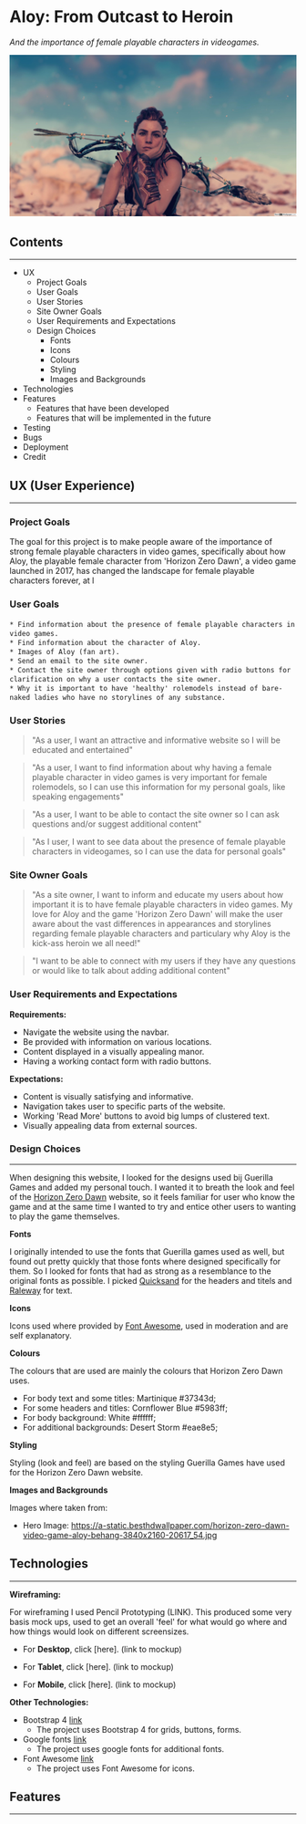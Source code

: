# Aloy: From Outcast to Heroin #  
*And the importance of female playable characters in videogames.*

![Aloy](hero-image-aloy.jpg)

## Contents ##
---
* UX
    * Project Goals
    * User Goals
    * User Stories
    * Site Owner Goals
    * User Requirements and Expectations
    * Design Choices
        * Fonts
        * Icons
        * Colours
        * Styling
        * Images and Backgrounds
* Technologies 
* Features 
    * Features that have been developed
    * Features that will be implemented in the future
* Testing
* Bugs
* Deployment
* Credit

## **UX (User Experience)** ##  
---
### Project Goals ### 
<p>The goal for this project is to make people aware of the importance of strong female playable characters in video games, specifically about how Aloy, the playable female character from 'Horizon Zero Dawn', a video game launched in 2017, has changed the landscape for female playable characters forever, at l

### User Goals ###

    * Find information about the presence of female playable characters in video games.
    * Find information about the character of Aloy.
    * Images of Aloy (fan art).
    * Send an email to the site owner.
    * Contact the site owner through options given with radio buttons for clarification on why a user contacts the site owner.
    * Why it is important to have 'healthy' rolemodels instead of bare-naked ladies who have no storylines of any substance.

### User Stories ###

><p>"As a user, I want an attractive and informative website so I will be educated and entertained"</p>

><p>"As a user, I want to find information about why having a female playable character in video games is very important for female rolemodels, so I can use this information for my personal goals, like speaking engagements"</p>

><p>"As a user, I want to be able to contact the site owner so I can ask questions and/or suggest additional content"</p>

><p>"As I user, I want to see data about the presence of female playable characters in videogames, so I can use the data for personal goals"</p>

### Site Owner Goals ###

><p>"As a site owner, I want to inform and educate my users about how important it is to have female playable characters in video games. My love for Aloy and the game 'Horizon Zero Dawn'  will make the user aware about the vast differences in appearances and storylines regarding female playable characters and particulary why Aloy is the kick-ass heroin we all need!"</p>

><p>"I want to be able to connect with my users if they have any questions or would like to talk about adding additional content"</P>

### User Requirements and Expectations ###

**Requirements:**
* Navigate the website using the navbar.
* Be provided with information on various locations.
* Content displayed in a visually appealing manor.
* Having a working contact form with radio buttons.

**Expectations:**
* Content is visually satisfying and informative.
* Navigation takes user to specific parts of the website.
* Working 'Read More' buttons to avoid big lumps of clustered text.
* Visually appealing data from external sources.

### Design Choices ###
---
When designing this website, I looked for the designs used bij Guerilla Games and added my personal touch. I wanted it to breath the look and feel of the [Horizon Zero Dawn](https://www.playstation.com/nl-nl/games/horizon-zero-dawn-ps4/) website, so it feels familiar for user who know the game and at the same time I wanted to try and entice other users to wanting to play the game themselves.

**Fonts**

I originally intended to use the fonts that Guerilla games used as well, but found out pretty quickly that those fonts where designed specifically for them. So I looked for fonts that had as strong as a resemblance to the original fonts as possible.
I picked [Quicksand](https://fonts.google.com/specimen/Quicksand?category=Sans+Serif&preview.text=&preview.text_type=custom&query=quick) for the headers and titels and [Raleway](https://fonts.google.com/specimen/Raleway?category=Sans+Serif&preview.text=&preview.text_type=custom&query=ralewa) for text.

**Icons**

Icons used where provided by [Font Awesome](https://fontawesome.com/), used in moderation and are self explanatory.

**Colours**

The colours that are used are mainly the colours that Horizon Zero Dawn uses. 

* For body text and some titles: Martinique #37343d;
* For some headers and titles: Cornflower Blue #5983ff;
* For body background: White #ffffff;
* For additional backgrounds: Desert Storm #eae8e5;

**Styling**

Styling (look and feel) are based on the styling Guerilla Games have used for the Horizon Zero Dawn website.

**Images and Backgrounds**

Images where taken from: 
* Hero Image: https://a-static.besthdwallpaper.com/horizon-zero-dawn-video-game-aloy-behang-3840x2160-20617_54.jpg


## Technologies ##
---
**Wireframing:**

For wireframing I used Pencil Prototyping (LINK). This produced some very basis mock ups, used to get an overall 'feel' for what would go where and how things would look on different screensizes.

* For **Desktop**, click [here]. (link to mockup)

* For **Tablet**, click [here]. (link to mockup)

* For **Mobile**, click [here]. (link to mockup)

**Other Technologies:**

* Bootstrap 4 [link](https://getbootstrap.com/)
	* The project uses Bootstrap 4 for grids, buttons, forms.
* Google fonts [link](https://fonts.google.com/)
    * The project uses google fonts for additional fonts.
* Font Awesome [link](https://fontawesome.com/)
	* The project uses Font Awesome for icons.

## Features ##
---
    
